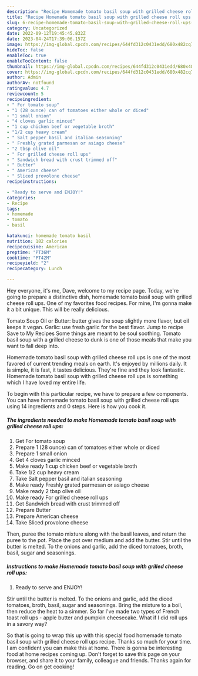 ```yaml
---
description: "Recipe Homemade tomato basil soup with grilled cheese roll ups yang Very Delicious}"
title: "Recipe Homemade tomato basil soup with grilled cheese roll ups yang Very Delicious}"
slug: 6-recipe-homemade-tomato-basil-soup-with-grilled-cheese-roll-ups-yang-very-delicious
category: Uncategorized
date: 2022-09-12T19:45:45.832Z
date: 2023-04-24T17:39:06.157Z
image: https://img-global.cpcdn.com/recipes/644fd312c0431edd/680x482cq70/homemade-tomato-basil-soup-with-grilled-cheese-roll-ups-recipe-main-photo.jpg
hideToc: false
enableToc: true
enableTocContent: false
thumbnail: https://img-global.cpcdn.com/recipes/644fd312c0431edd/680x482cq70/homemade-tomato-basil-soup-with-grilled-cheese-roll-ups-recipe-main-photo.jpg
cover: https://img-global.cpcdn.com/recipes/644fd312c0431edd/680x482cq70/homemade-tomato-basil-soup-with-grilled-cheese-roll-ups-recipe-main-photo.jpg
author: Admin
authorAv: notfound
ratingvalue: 4.7
reviewcount: 5
recipeingredient:
- " For tomato soup"
- "1 (28 ounce) can of tomatoes either whole or diced"
- "1 small onion"
- "4 cloves garlic minced"
- "1 cup chicken beef or vegetable broth"
- "1/2 cup heavy cream"
- " Salt pepper basil and italian seasoning"
- " Freshly grated parmesan or asiago cheese"
- "2 tbsp olive oil"
- " For grilled cheese roll ups"
- " Sandwich bread with crust trimmed off"
- " Butter"
- " American cheese"
- " Sliced provolone cheese"
recipeinstructions:

- "Ready to serve and ENJOY!"
categories:
- Recipe
tags:
- homemade
- tomato
- basil

katakunci: homemade tomato basil 
nutrition: 182 calories
recipecuisine: American
preptime: "PT36M"
cooktime: "PT42M"
recipeyield: "2"
recipecategory: Lunch

---
```



Hey everyone, it's me, Dave, welcome to my recipe page. Today, we're going to prepare a distinctive dish, homemade tomato basil soup with grilled cheese roll ups. One of my favorites food recipes. For mine, I'm gonna make it a bit unique. This will be really delicious.

Tomato Soup Oil or Butter: butter gives the soup slightly more flavor, but oil keeps it vegan. Garlic: use fresh garlic for the best flavor. Jump to recipe Save to My Recipes Some things are meant to be soul soothing. Tomato basil soup with a grilled cheese to dunk is one of those meals that make you want to fall deep into.

Homemade tomato basil soup with grilled cheese roll ups is one of the most favored of current trending meals on earth. It's enjoyed by millions daily. It is simple, it is fast, it tastes delicious. They're fine and they look fantastic. Homemade tomato basil soup with grilled cheese roll ups is something which I have loved my entire life.


To begin with this particular recipe, we have to prepare a few components. You can have homemade tomato basil soup with grilled cheese roll ups using 14 ingredients and 0 steps. Here is how you cook it.

<!--inarticleads1-->

##### The ingredients needed to make Homemade tomato basil soup with grilled cheese roll ups:

1. Get  For tomato soup
1. Prepare 1 (28 ounce) can of tomatoes either whole or diced
1. Prepare 1 small onion
1. Get 4 cloves garlic minced
1. Make ready 1 cup chicken beef or vegetable broth
1. Take 1/2 cup heavy cream
1. Take  Salt pepper basil and italian seasoning
1. Make ready  Freshly grated parmesan or asiago cheese
1. Make ready 2 tbsp olive oil
1. Make ready  For grilled cheese roll ups
1. Get  Sandwich bread with crust trimmed off
1. Prepare  Butter
1. Prepare  American cheese
1. Take  Sliced provolone cheese


Then, puree the tomato mixture along with the basil leaves, and return the puree to the pot. Place the pot over medium and add the butter. Stir until the butter is melted. To the onions and garlic, add the diced tomatoes, broth, basil, sugar and seasonings. 

<!--inarticleads2-->

##### Instructions to make Homemade tomato basil soup with grilled cheese roll ups:


1. Ready to serve and ENJOY!

Stir until the butter is melted. To the onions and garlic, add the diced tomatoes, broth, basil, sugar and seasonings. Bring the mixture to a boil, then reduce the heat to a simmer. So far I&#39;ve made two types of French toast roll ups - apple butter and pumpkin cheesecake. What if I did roll ups in a savory way? 

So that is going to wrap this up with this special food homemade tomato basil soup with grilled cheese roll ups recipe. Thanks so much for your time. I am confident you can make this at home. There is gonna be interesting food at home recipes coming up. Don't forget to save this page on your browser, and share it to your family, colleague and friends. Thanks again for reading. Go on get cooking!

